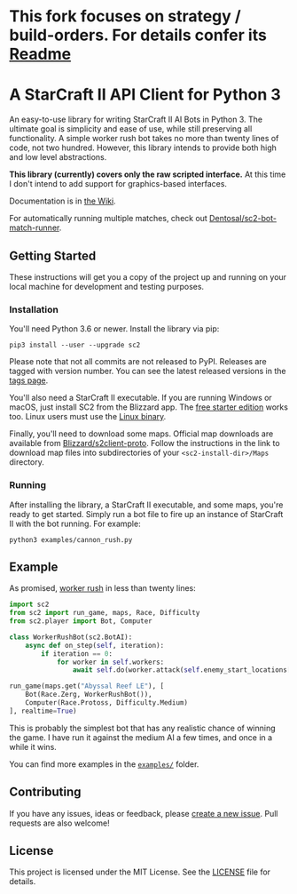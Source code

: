 # This fork focuses on strategy / build-orders. For details confer its [Readme](https://github.com/qnwart/python-sc2/blob/master/strategy/README_STRATEGY.md)

# A StarCraft II API Client for Python 3

An easy-to-use library for writing StarCraft II AI Bots in Python 3. The ultimate goal is simplicity and ease of use, while still preserving all functionality. A simple worker rush bot takes no more than twenty lines of code, not two hundred. However, this library intends to provide both high and low level abstractions.

**This library (currently) covers only the raw scripted interface.** At this time I don't intend to add support for graphics-based interfaces.

Documentation is in [the Wiki](https://github.com/Dentosal/python-sc2/wiki).

For automatically running multiple matches, check out [Dentosal/sc2-bot-match-runner](https://github.com/Dentosal/sc2-bot-match-runner).

## Getting Started

These instructions will get you a copy of the project up and running on your local machine for development and testing purposes.

### Installation

You'll need Python 3.6 or newer. Install the library via pip:

```
pip3 install --user --upgrade sc2
```

Please note that not all commits are not released to PyPI. Releases are tagged with version number. You can see the latest released versions in the [tags page](https://github.com/Dentosal/python-sc2/tags).

You'll also need a StarCraft II executable. If you are running Windows or macOS, just install SC2 from the Blizzard app. The [free starter edition](https://us.battle.net/account/sc2/starter-edition/) works too. Linux users must use the [Linux binary](https://github.com/Blizzard/s2client-proto#downloads).

Finally, you'll need to download some maps. Official map downloads are available from [Blizzard/s2client-proto](https://github.com/Blizzard/s2client-proto#downloads). Follow the instructions in the link to download map files into subdirectories of your `<sc2-install-dir>/Maps` directory.

### Running

After installing the library, a StarCraft II executable, and some maps, you're ready to get started. Simply run a bot file to fire up an instance of StarCraft II with the bot running. For example:

```
python3 examples/cannon_rush.py
```

## Example

As promised, [worker rush](examples/worker_rush.py) in less than twenty lines:

```python
import sc2
from sc2 import run_game, maps, Race, Difficulty
from sc2.player import Bot, Computer

class WorkerRushBot(sc2.BotAI):
    async def on_step(self, iteration):
        if iteration == 0:
            for worker in self.workers:
                await self.do(worker.attack(self.enemy_start_locations[0]))

run_game(maps.get("Abyssal Reef LE"), [
    Bot(Race.Zerg, WorkerRushBot()),
    Computer(Race.Protoss, Difficulty.Medium)
], realtime=True)
```

This is probably the simplest bot that has any realistic chance of winning the game. I have run it against the medium AI a few times, and once in a while it wins.

You can find more examples in the [`examples/`](/examples) folder.

## Contributing

If you have any issues, ideas or feedback, please [create a new issue](https://github.com/Dentosal/python-sc2/issues/new). Pull requests are also welcome!

## License

This project is licensed under the MIT License. See the [LICENSE](LICENSE) file for details.
